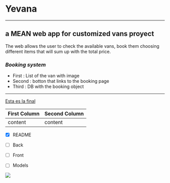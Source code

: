 # Yevana
---

## a MEAN web app for customized vans proyect
The web allows the user to check the available vans, book them choosing different items that will sum up with the total price. 

### ***Booking system***
- First : List of the van with image
- Second : botton that links to the booking page
- Third : DB with the booking object 
---

[Esta es la final](http://www.yevana.com)

| First Column | Second Column |
|--------------|---------------|
| content      | content       |

- [x] README
- [ ] Back
- [ ] Front
- [ ] Models


![](https://img.scoop.it/6r1PEr2AZ4jTGF7ECDP2Hzl72eJkfbmt4t8yenImKBVvK0kTmF0xjctABnaLJIm9)
